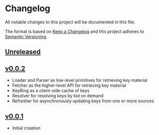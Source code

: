 # Changelog
All notable changes to this project will be documented in this file.

The format is based on [Keep a Changelog](http://keepachangelog.com/en/1.0.0/)
and this project adheres to [Semantic Versioning](http://semver.org/spec/v2.0.0.html).

## [Unreleased]

## [v0.0.2]
- Loader and Parser as low-level primitives for retrieving key material
- Fetcher as the higher-level API for retrieving key material
- KeyRing as a client-side cache of keys
- Resolver for resolving keys by kid on demand
- Refresher for asynchronously updating keys from one or more sources

## [v0.0.1]
- Initial creation

[Unreleased]: https://github.com/xmidt-org/clortho/compare/v0.0.2..HEAD
[v0.0.2]: https://github.com/xmidt-org/clortho/compare/v0.0.1...v0.0.2
[v0.0.1]: https://github.com/xmidt-org/clortho/compare/v0.0.0...v0.0.1
